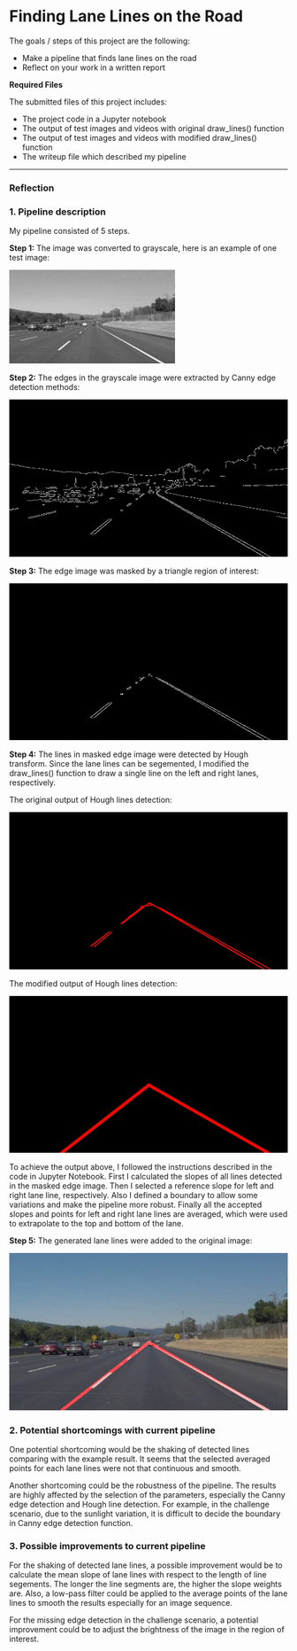 # **Finding Lane Lines on the Road** 


The goals / steps of this project are the following:
* Make a pipeline that finds lane lines on the road
* Reflect on your work in a written report

**Required Files**

The submitted files of this project includes:
* The project code in a Jupyter notebook
* The output of test images and videos with original draw_lines() function
* The output of test images and videos with modified draw_lines() function
* The writeup file which described my pipeline

[//]: # (Image References)

[image0]: ./examples/grayscale.jpg "Grayscale"
[image1]: ./test_images_output/solidWhiteCurve_gray.jpg "Grayscale"
[image2]: ./test_images_output/solidWhiteCurve_edges.jpg "Edges"
[image3]: ./test_images_output/solidWhiteCurve_masked_edges.jpg "MaskedEdges"
[image4]: ./test_images_output/solidWhiteCurve_Hough_line_raw.jpg "HoughLineRaw"
[image5]: ./test_images_output/solidWhiteCurve_Hough_line_modified.jpg "HoughLineModified"
[image6]: ./test_images_output/solidWhiteCurve_output.jpg "Output"
---

### Reflection

### 1. Pipeline description

My pipeline consisted of 5 steps. 

**Step 1:** The image was converted to grayscale, here is an example of one test image:

![alt text][image0]

**Step 2:** The edges in the grayscale image were extracted by Canny edge detection methods:

![alt text][image2]

**Step 3:** The edge image was masked by a triangle region of interest:

![alt text][image3]

**Step 4:** The lines in masked edge image were detected by Hough transform. Since the lane lines can be segemented, I modified the draw_lines() function to draw a single line on the left and right lanes, respectively.

The original output of Hough lines detection:

![alt text][image4]

The modified output of Hough lines detection:

![alt text][image5]

To achieve the output above, I followed the instructions described in the code in Jupyter Notebook. First I calculated the slopes of all lines detected in the masked edge image. Then I selected a reference slope for left and right lane line, respectively. Also I defined a boundary to allow some variations and make the pipeline more robust. Finally all the accepted slopes and points for left and right lane lines are averaged, which were used to extrapolate to the top and bottom of the lane.

**Step 5:** The generated lane lines were added to the original image:

![alt text][image6]


### 2. Potential shortcomings with current pipeline

One potential shortcoming would be the shaking of detected lines comparing with the example result. It seems that the selected averaged points for each lane lines were not that continuous and smooth.

Another shortcoming could be the robustness of the pipeline. The results are highly affected by the selection of the parameters, especially the Canny edge detection and Hough line detection. For example, in the challenge scenario, due to the sunlight variation, it is difficult to decide the boundary in Canny edge detection function.


### 3. Possible improvements to current pipeline

For the shaking of detected lane lines, a possible improvement would be to calculate the mean slope of lane lines with respect to the length of line segements. The longer the line segments are, the higher the slope weights are. Also, a low-pass filter could be applied to the average points of the lane lines to smooth the results especially for an image sequence.

For the missing edge detection in the challenge scenario, a potential improvement could be to adjust the brightness of the image in the region of interest. 
